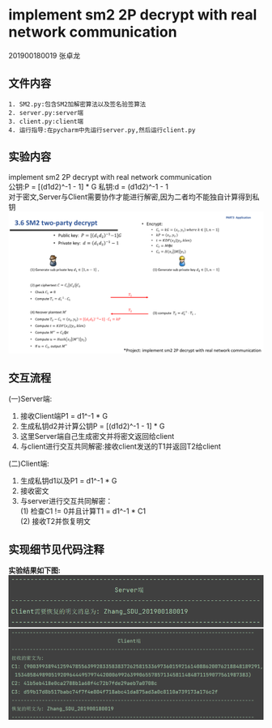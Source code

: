 # implement sm2 2P decrypt with real network communication

201900180019 张卓龙


## 文件内容      
    1. SM2.py:包含SM2加解密算法以及签名验签算法
    2. server.py:server端        
    3. client.py:client端      
    4. 运行指导:在pycharm中先运行server.py,然后运行client.py           
    
    
## 实验内容
implement sm2 2P decrypt with real network communication          
公钥:P = [(d1d2)^-1 - 1] * G   私钥:d = (d1d2)^-1 - 1                
对于密文,Server与Client需要协作才能进行解密,因为二者均不能独自计算得到私钥                        
![image](https://github.com/Zhang-SDU/cst-project/blob/main/SM2/SM2_2P_Decrypt/ref.png)           
                          

## 交互流程             
  (一)Server端:
  1. 接收Client端P1 = d1^-1 * G        
  2. 生成私钥d2并计算公钥P = [(d1d2)^-1 - 1] * G         
  3. 这里Server端自己生成密文并将密文返回给client         
  4. 与client进行交互共同解密:接收client发送的T1并返回T2给client             
  
  (二)Client端:       
  1. 生成私钥d1以及P1 = d1^-1 * G          
  2. 接收密文           
  3. 与server进行交互共同解密：         
    (1) 检查C1 != 0并且计算T1 = d1^-1 * C1           
    (2) 接收T2并恢复明文            
    
## 实现细节见代码注释      

**实验结果如下图:**
![server](https://github.com/Zhang-SDU/cst-project/blob/main/SM2/SM2_2P_Decrypt/result1.png)
![client](https://github.com/Zhang-SDU/cst-project/blob/main/SM2/SM2_2P_Decrypt/result2.png)
